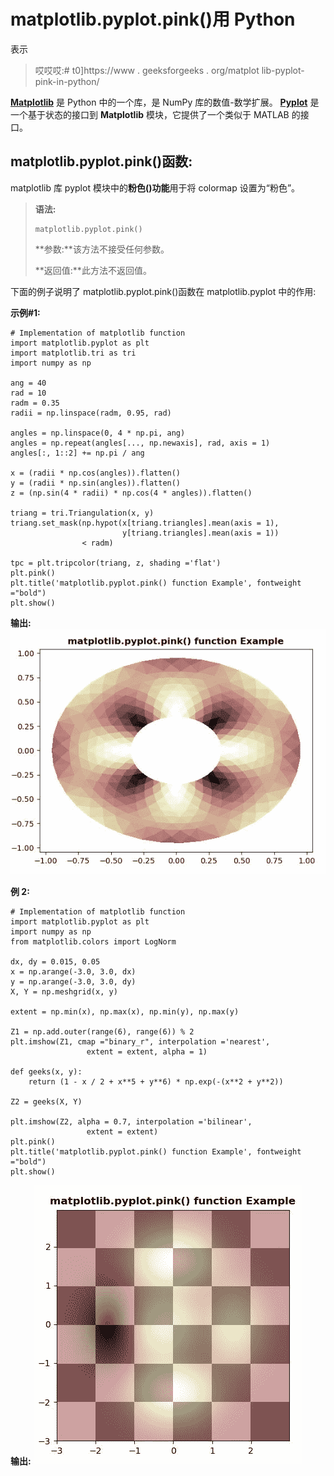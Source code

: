 # matplotlib.pyplot.pink()用 Python

表示

> 哎哎哎:# t0]https://www . geeksforgeeks . org/matplot lib-pyplot-pink-in-python/

**[Matplotlib](https://www.geeksforgeeks.org/python-introduction-matplotlib/)** 是 Python 中的一个库，是 NumPy 库的数值-数学扩展。 **[Pyplot](https://www.geeksforgeeks.org/pyplot-in-matplotlib/)** 是一个基于状态的接口到 **Matplotlib** 模块，它提供了一个类似于 MATLAB 的接口。

## matplotlib.pyplot.pink()函数:

matplotlib 库 pyplot 模块中的**粉色()功能**用于将 colormap 设置为“粉色”。

> **语法:**
> 
> ```
> matplotlib.pyplot.pink()
> 
> ```
> 
> **参数:**该方法不接受任何参数。
> 
> **返回值:**此方法不返回值。

下面的例子说明了 matplotlib.pyplot.pink()函数在 matplotlib.pyplot 中的作用:

**示例#1:**

```
# Implementation of matplotlib function
import matplotlib.pyplot as plt
import matplotlib.tri as tri
import numpy as np 

ang = 40
rad = 10
radm = 0.35
radii = np.linspace(radm, 0.95, rad)

angles = np.linspace(0, 4 * np.pi, ang)
angles = np.repeat(angles[..., np.newaxis], rad, axis = 1)
angles[:, 1::2] += np.pi / ang

x = (radii * np.cos(angles)).flatten()
y = (radii * np.sin(angles)).flatten()
z = (np.sin(4 * radii) * np.cos(4 * angles)).flatten()

triang = tri.Triangulation(x, y)
triang.set_mask(np.hypot(x[triang.triangles].mean(axis = 1),
                         y[triang.triangles].mean(axis = 1))
                < radm)

tpc = plt.tripcolor(triang, z, shading ='flat')
plt.pink()
plt.title('matplotlib.pyplot.pink() function Example', fontweight ="bold")
plt.show()
```

**输出:**
![](img/686cc1645bc90070f2aa795abd33fae6.png)

**例 2:**

```
# Implementation of matplotlib function
import matplotlib.pyplot as plt
import numpy as np
from matplotlib.colors import LogNorm

dx, dy = 0.015, 0.05
x = np.arange(-3.0, 3.0, dx)
y = np.arange(-3.0, 3.0, dy)
X, Y = np.meshgrid(x, y)

extent = np.min(x), np.max(x), np.min(y), np.max(y)

Z1 = np.add.outer(range(6), range(6)) % 2
plt.imshow(Z1, cmap ="binary_r", interpolation ='nearest',
                 extent = extent, alpha = 1)

def geeks(x, y):
    return (1 - x / 2 + x**5 + y**6) * np.exp(-(x**2 + y**2))

Z2 = geeks(X, Y)

plt.imshow(Z2, alpha = 0.7, interpolation ='bilinear',
                 extent = extent)
plt.pink()
plt.title('matplotlib.pyplot.pink() function Example', fontweight ="bold")
plt.show()
```

**输出:**
![](img/1d8b4d1cc3c51990fead47655fa8ccc3.png)
